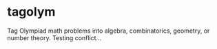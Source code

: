 # tagolym

Tag Olympiad math problems into algebra, combinatorics, geometry, or number theory. Testing conflict...